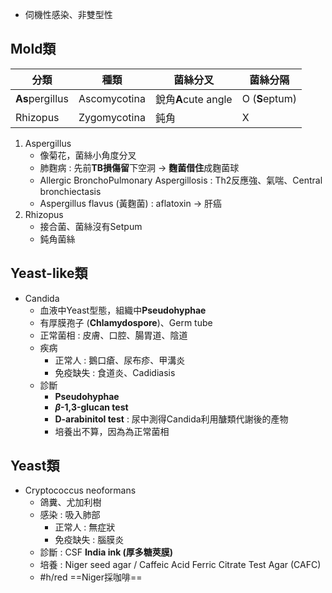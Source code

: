 - 伺機性感染、非雙型性
## Mold類
| 分類        | 種類         | 菌絲分叉 | 菌絲分隔 |
|-------------|--------------|----------|----------|
| **As**pergillus | Ascomycotina | 銳角**A**cute angle     | O (**S**eptum)        |
| Rhizopus    | Zygomycotina | 鈍角     | X        |
1. Aspergillus
	- 像菊花，菌絲小角度分叉
	- 肺麴病 : 先前**TB損傷留**下空洞 -> **麴菌借住**成麴菌球
	- Allergic BronchoPulmonary Aspergillosis : Th2反應強、氣喘、Central bronchiectasis
	- Aspergillus flavus (黃麴菌) : aflatoxin -> 肝癌
2. Rhizopus
	- 接合菌、菌絲沒有Setpum
	- 鈍角菌絲
## Yeast-like類
- Candida
	- 血液中Yeast型態，組織中**Pseudohyphae**
	- 有厚膜孢子 (**Chlamydospore**)、Germ tube
	- 正常菌相 : 皮膚、口腔、腸胃道、陰道
	- 疾病
		- 正常人 : 鵝口瘡、尿布疹、甲溝炎
		- 免疫缺失 : 食道炎、Cadidiasis
	- 診斷
		- **Pseudohyphae**
		- **$\beta$-1,3-glucan test**
		- **D-arabinitol test** : 尿中測得Candida利用醣類代謝後的產物
		- 培養出不算，因為為正常菌相
## Yeast類
- Cryptococcus neoformans
	- 鴿糞、尤加利樹
	- 感染 : 吸入肺部
		- 正常人 : 無症狀
		- 免疫缺失 : 腦膜炎
	- 診斷 : CSF **India ink (厚多糖莢膜)**
	- 培養 : Niger seed agar / Caffeic Acid Ferric Citrate Test Agar (CAFC)
	- #h/red ==Niger採咖啡==